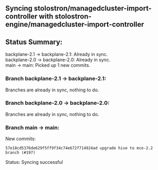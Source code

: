 ## Syncing stolostron/managedcluster-import-controller with stolostron-engine/managedcluster-import-controller

## Status Summary:

backplane-2.1 -> backplane-2.1: Already in sync.  
backplane-2.0 -> backplane-2.0: Already in sync.  
main -> main: Picked up 1 new commits.  

### Branch backplane-2.1 -> backplane-2.1:

Branches are already in sync, nothing to do.

### Branch backplane-2.0 -> backplane-2.0:

Branches are already in sync, nothing to do.

### Branch main -> main:

New commits:

```
57e18cd5376de629f5ff9f34c74e672f714924ad upgrade hive to mce-2.2 branch (#197)
```

Status: Syncing successful
